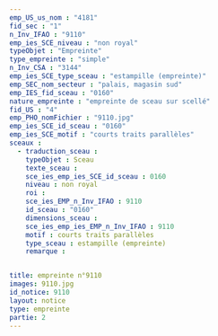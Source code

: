 ```yaml
---
emp_US_us_nom : "4181"
fid_sec : "1"
n_Inv_IFAO : "9110"
emp_ies_SCE_niveau : "non royal"
typeObjet : "Empreinte"
type_empreinte : "simple"
n_Inv_CSA : "3144"
emp_ies_SCE_type_sceau : "estampille (empreinte)"
emp_SEC_nom_secteur : "palais, magasin sud"
emp_IES_fid_sceau : "0160"
nature_empreinte : "empreinte de sceau sur scellé"
fid_US : "4"
emp_PHO_nomFichier : "9110.jpg"
emp_ies_SCE_id_sceau : "0160"
emp_ies_SCE_motif : "courts traits parallèles"
sceaux :
  - traduction_sceau : 
    typeObjet : Sceau
    texte_sceau : 
    sce_ies_emp_ies_SCE_id_sceau : 0160
    niveau : non royal
    roi : 
    sce_ies_EMP_n_Inv_IFAO : 9110
    id_sceau : "0160"
    dimensions_sceau : 
    sce_ies_emp_ies_EMP_n_Inv_IFAO : 9110
    motif : courts traits parallèles
    type_sceau : estampille (empreinte)
    remarque : 


title: empreinte n°9110
images: 9110.jpg
id_notice: 9110
layout: notice
type: empreinte
partie: 2
---
```

